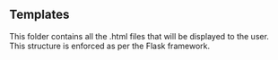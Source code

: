 ## Templates  
This folder contains all the .html files that will be displayed to the user.  
This structure is enforced as per the Flask framework.

